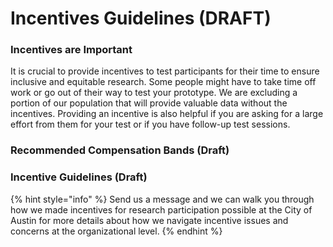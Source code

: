 # Incentives Guidelines (DRAFT)

### I**ncentives are Important**

It is crucial to provide incentives to test participants for their time to ensure inclusive and equitable research. Some people might have to take time off work or go out of their way to test your prototype. We are excluding a portion of our population that will provide valuable data without the incentives. Providing an incentive is also helpful if you are asking for a large effort from them for your test or if you have follow-up test sessions.

### **Recommended Compensation Bands (Draft)**



### Incentive **Guidelines (Draft)**



{% hint style="info" %}
Send us a message and we can walk you through how we made incentives for research participation possible at the City of Austin for more details about how we navigate incentive issues and concerns at the organizational level.
{% endhint %}
